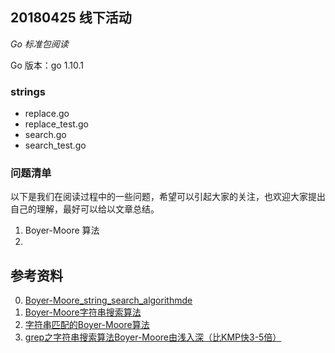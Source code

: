 ## 20180425 线下活动

*Go 标准包阅读*

Go 版本：go 1.10.1

### strings

- replace.go
- replace_test.go
- search.go
- search_test.go

### 问题清单

以下是我们在阅读过程中的一些问题，希望可以引起大家的关注，也欢迎大家提出自己的理解，最好可以给以文章总结。

1. Boyer-Moore 算法
2. 

## 参考资料

0. [Boyer-Moore_string_search_algorithmde](http://en.wikipedia.org/wiki/Boyer-Moore_string_search_algorithm)
1. [Boyer-Moore字符串搜索算法](https://zh.wikipedia.org/zh-hans/Boyer-Moore字符串搜索算法)
2. [字符串匹配的Boyer-Moore算法](http://www.ruanyifeng.com/blog/2013/05/boyer-moore_string_search_algorithm.html)
3. [grep之字符串搜索算法Boyer-Moore由浅入深（比KMP快3-5倍）](http://www.cnblogs.com/lanxuezaipiao/p/3452579.html)

